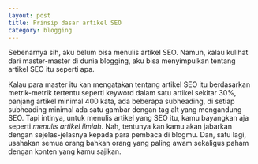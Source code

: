 ```yaml
---
layout: post
title: Prinsip dasar artikel SEO
category: blogging
---
```


Sebenarnya sih, aku belum bisa menulis artikel SEO. Namun, kalau kulihat dari master-master di dunia blogging, aku bisa menyimpulkan tentang artikel SEO itu seperti apa.

Kalau para master itu kan mengatakan tentang artikel SEO itu berdasarkan metrik-metrik tertentu seperti keyword dalam satu artikel sekitar 30%, panjang artikel minimal 400 kata, ada beberapa subheading, di setiap subheading minimal ada satu gambar dengan tag alt yang mengandung SEO. Tapi intinya, untuk menulis artikel yang SEO itu, kamu bayangkan aja seperti _menulis artikel ilmiah_. Nah, tentunya kan kamu akan jabarkan dengan sejelas-jelasnya kepada para pembaca di blogmu. Dan, satu lagi, usahakan semua orang bahkan orang yang paling awam sekaligus paham dengan konten yang kamu sajikan.